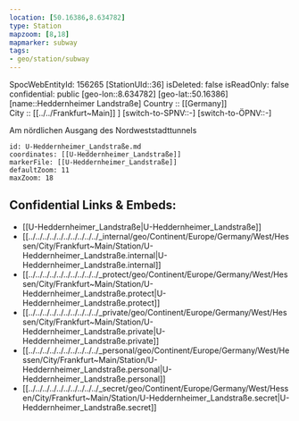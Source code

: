 ```yaml
---
location: [50.16386,8.634782] 
type: Station 
mapzoom: [8,18] 
mapmarker: subway 
tags:
- geo/station/subway
---
```

SpocWebEntityId: 156265
[StationUId::36] 
isDeleted: false
isReadOnly: false
confidential: public
[geo-lon::8.634782] 
[geo-lat::50.16386] 
[name::Heddernheimer Landstraße] 
Country :: [[Germany]]  
City :: [[../../Frankfurt~Main]] ] 
[switch-to-SPNV::-] 
[switch-to-ÖPNV::-] 

Am nördlichen Ausgang des Nordweststadttunnels

```leaflet
id: U-Heddernheimer_Landstraße.md
coordinates: [[U-Heddernheimer_Landstraße]] 
markerFile: [[U-Heddernheimer_Landstraße]] 
defaultZoom: 11 
maxZoom: 18
```


## Confidential Links & Embeds: 
- [[U-Heddernheimer_Landstraße|U-Heddernheimer_Landstraße]] 
- [[../../../../../../../../../../_internal/geo/Continent/Europe/Germany/West/Hessen/City/Frankfurt~Main/Station/U-Heddernheimer_Landstraße.internal|U-Heddernheimer_Landstraße.internal]] 
- [[../../../../../../../../../../_protect/geo/Continent/Europe/Germany/West/Hessen/City/Frankfurt~Main/Station/U-Heddernheimer_Landstraße.protect|U-Heddernheimer_Landstraße.protect]] 
- [[../../../../../../../../../../_private/geo/Continent/Europe/Germany/West/Hessen/City/Frankfurt~Main/Station/U-Heddernheimer_Landstraße.private|U-Heddernheimer_Landstraße.private]] 
- [[../../../../../../../../../../_personal/geo/Continent/Europe/Germany/West/Hessen/City/Frankfurt~Main/Station/U-Heddernheimer_Landstraße.personal|U-Heddernheimer_Landstraße.personal]] 
- [[../../../../../../../../../../_secret/geo/Continent/Europe/Germany/West/Hessen/City/Frankfurt~Main/Station/U-Heddernheimer_Landstraße.secret|U-Heddernheimer_Landstraße.secret]] 

